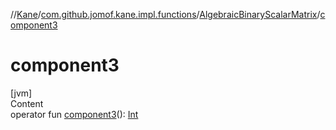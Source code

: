 //[Kane](../../index.md)/[com.github.jomof.kane.impl.functions](../index.md)/[AlgebraicBinaryScalarMatrix](index.md)/[component3](component3.md)



# component3  
[jvm]  
Content  
operator fun [component3](component3.md)(): [Int](https://kotlinlang.org/api/latest/jvm/stdlib/kotlin/-int/index.html)  



